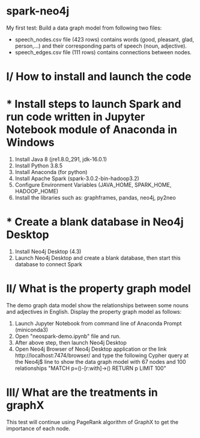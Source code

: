 # spark-neo4j
My first test: Build a data graph model from following two files:
- speech_nodes.csv file (423 rows) contains words (good, pleasant, glad, person,...) and their corresponding parts of speech (noun, adjective).
- speech_edges.csv file (111 rows) contains connections between nodes.


# I/ How to install and launch the code

# * Install steps to launch Spark and run code written in Jupyter Notebook module of Anaconda in Windows
  1. Install Java 8 (jre1.8.0_291, jdk-16.0.1)
  2. Install Python 3.8.5
  3. Install Anaconda (for python)
  4. Install Apache Spark (spark-3.0.2-bin-hadoop3.2)
  5. Configure Environment Variables (JAVA_HOME, SPARK_HOME, HADOOP_HOME)
  6. Install the libraries such as: graphframes, pandas, neo4j, py2neo 
  
# * Create a blank database in Neo4j Desktop 
  1. Install Neo4j Desktop (4.3)
  2. Launch Neo4j Desktop and create a blank database, then start this database to connect Spark 
  
# II/ What is the property graph model
The demo graph data model show the relationships between some nouns and adjectives in English.
Display the property graph model as follows:
  1. Launch Jupyter Notebook from command line of Anaconda Prompt (miniconda3) 
  2. Open "neospark-demo.ipynb" file and run.
  3. After above step, then launch Neo4j Desktop
  4. Open Neo4j Browser of Neo4j Desktop application or the link http://localhost:7474/browser/ and type the following Cypher query at the Neo4j$ line to show the data graph model with 67 nodes and 100 relationships
      "MATCH p=()-[r:with]->() RETURN p LIMIT 100"
      
# III/ What are the treatments in graphX 
This test will continue using PageRank algorithm of GraphX to get the importance of each node.
